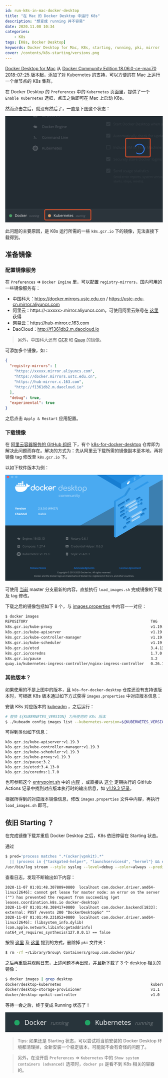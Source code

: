 ```yaml
---
id: run-k8s-in-mac-docker-desktop
title: "在 Mac 的 Docker Desktop 中运行 K8s"
description: "想变成 running 并不容易"
date: 2020.11.08 10:34
categories:
    - K8s
tags: [K8s, Docker Desktop]
keywords: Docker Desktop for Mac, K8s, starting, running, pki, mirror
cover: /contents/k8s-starting/versions.png
---
```


[Docker Desktop for Mac](https://docs.docker.com/docker-for-mac/) 从 [Docker Community Edition 18.06.0-ce-mac70 2018-07-25](https://docs.docker.com/docker-for-mac/release-notes/#docker-community-edition-18060-ce-mac70-2018-07-25) 版本起，添加了对 Kubernetes 的支持，可以方便的在 Mac 上运行一个单节点的 K8s 集群。

在 Docker Desktop 的 `Preferences` 中的 `Kubernetes` 页面里，提供了一个 `Enable Kubernetes` 选框，点击之后即可在 Mac 上启动 K8s。

然而点击之后，就没有然后了，一直是下图这个状态：

![starting](/contents/k8s-starting/starting.jpg)

此问题的主要原因，是 K8s 运行所需的一些 `k8s.gcr.io` 下的镜像，无法直接下载得到。

## 准备镜像

### 配置镜像服务

在 `Preferences` => `Docker Engine` 里，可以配置 `registry-mirrors`，国内可用的一些镜像服务有：

* 中国科大：https://docker.mirrors.ustc.edu.cn / https://ustc-edu-cn.mirror.aliyuncs.com
* 阿里云：https://\<xxxxx>.mirror.aliyuncs.com，可使用阿里云账号在 [这里](https://cr.console.aliyun.com/cn-hangzhou/instances/mirrors) 获得
* 网易云：https://hub-mirror.c.163.com
* DaoCloud：http://f1361db2.m.daocloud.io

> 另外，中国科大还有 [GCR](https://github.com/ustclug/mirrorrequest/issues/91) 和 [Quay](https://github.com/ustclug/mirrorrequest/issues/135) 的镜像。

可添加多个镜像，如：

```json
{
  "registry-mirrors": [
    "https://xxxxx.mirror.aliyuncs.com",
    "https://docker.mirrors.ustc.edu.cn",
    "https://hub-mirror.c.163.com",
    "http://f1361db2.m.daocloud.io"
  ],
  "debug": true,
  "experimental": true
}
```

之后点击 `Apply & Restart` 应用配置。

### 下载镜像

在 [阿里云容器服务的 GitHub 组织](https://github.com/AliyunContainerService) 下，有个 [k8s-for-docker-desktop](https://github.com/AliyunContainerService/k8s-for-docker-desktop) 仓库即为解决此问题而存在。解决的方式为：先从阿里云下载所需的镜像副本至本地，再将镜像 tag 修改至 `k8s.gcr.io` 下。

以如下软件版本为例：

![versions](/contents/k8s-starting/versions.png)

可使用 [当前](https://github.com/AliyunContainerService/k8s-for-docker-desktop/tree/28caeb743b4f1e7b0c70ce24469a7d735de81efc) master 分支最新的内容，直接执行 `load_images.sh` 完成镜像的下载及 tag 修改。

下载之后的镜像包括如下 8 个，与 [images.properties](https://github.com/AliyunContainerService/k8s-for-docker-desktop/blob/28caeb743b4f1e7b0c70ce24469a7d735de81efc/images.properties) 中内容一一对应：

```bash
$ docker images
REPOSITORY                                                       TAG                                              IMAGE ID            CREATED             SIZE
k8s.gcr.io/kube-proxy                                            v1.19.3                                          cdef7632a242        3 weeks ago         118MB
k8s.gcr.io/kube-apiserver                                        v1.19.3                                          a301be0cd44b        3 weeks ago         119MB
k8s.gcr.io/kube-controller-manager                               v1.19.3                                          9b60aca1d818        3 weeks ago         111MB
k8s.gcr.io/kube-scheduler                                        v1.19.3                                          aaefbfa906bd        3 weeks ago         45.7MB
k8s.gcr.io/etcd                                                  3.4.13-0                                         0369cf4303ff        2 months ago        253MB
k8s.gcr.io/coredns                                               1.7.0                                            bfe3a36ebd25        4 months ago        45.2MB
k8s.gcr.io/pause                                                 3.2                                              80d28bedfe5d        8 months ago        683kB
quay.io/kubernetes-ingress-controller/nginx-ingress-controller   0.26.1                                           29024c9c6e70        13 months ago       483MB
```

### 其他版本？

如果使用的不是上图中的版本，且 `k8s-for-docker-desktop` 仓库还没有支持该版本时，可根据 K8s 版本通过如下方式获得 `images.properties` 中对应版本信息：

安装 K8s 对应版本的 [kubeadm](https://kubernetes.io/docs/setup/production-environment/tools/kubeadm/install-kubeadm/) ，之后运行：

```bash
# 替换 ${KUBERNETES_VERSION} 为所使用的 K8s 版本
$ ./kubeadm config images list --kubernetes-version=${KUBERNETES_VERSION}
```

可得到类似如下信息：

```text
k8s.gcr.io/kube-apiserver:v1.19.3
k8s.gcr.io/kube-controller-manager:v1.19.3
k8s.gcr.io/kube-scheduler:v1.19.3
k8s.gcr.io/kube-proxy:v1.19.3
k8s.gcr.io/pause:3.2
k8s.gcr.io/etcd:3.4.13-0
k8s.gcr.io/coredns:1.7.0
```

也可参照这个 [entrypoint.sh](https://github.com/maguowei/actions/blob/master/k8s-image-sync/entrypoint.sh) 中的 [内容](https://github.com/maguowei/actions/blob/master/k8s-image-sync/entrypoint.sh#L3-L10) ，或直接从 [这个](https://github.com/gotok8s/gotok8s/actions) 定期执行的 GitHub Actions 记录中找到对应版本执行时的输出信息，如 [v1.19.3 记录](https://github.com/gotok8s/gotok8s/runs/1367596287?check_suite_focus=true#step:3:15)。

根据所得到的对应版本镜像信息，修改 `images.properties` 文件中内容，再执行 `load_images.sh` 即可。

## 依旧 Starting ？

在完成镜像下载并重启 Docker Desktop 之后，K8s 依旧停留在 Starting 状态。

通过

```bash
$ pred='process matches ".*(ocker|vpnkit).*"
  || (process in {"taskgated-helper", "launchservicesd", "kernel"} && eventMessage contains[c] "docker")'
/usr/bin/log stream --style syslog --level=debug --color=always --predicate "$pred"
```

查看日志，发现不断输出如下内容：

```log
2020-11-07 01:01:48.307809+0800  localhost com.docker.driver.amd64-linux[2646]: cannot get lease for master node: an error on the server ("") has prevented the request from succeeding (get leases.coordination.k8s.io docker-desktop)
2020-11-07 01:01:48.308417+0800  localhost com.docker.backend[1833]: external: POST /events 200 "DockerDesktopGo" ""
2020-11-07 01:01:49.231052+0800  localhost com.docker.driver.amd64-linux[2646]: (libsystem_info.dylib) [com.apple.network.libinfo:getaddrinfo] nat64_v4_requires_synthesis(127.0.0.1) == false
```

按照 [这里](https://github.com/docker/for-win/issues/3769#issuecomment-486046718) 及 [这里](https://github.com/AliyunContainerService/k8s-for-docker-desktop/issues/78#issuecomment-661802062) 提到的方式，删除掉 `pki` 文件夹：

```bash
$ rm -rf ~/Library/Group\ Containers/group.com.docker/pki/
```

之后再重启并观察日志，上述问题不再出现，并且新下载了 3 个 desktop 相关的镜像：

```bash
$ docker images | grep desktop
docker/desktop-kubernetes                                        kubernetes-v1.19.3-cni-v0.8.5-critools-v1.17.0   7f85afe431d8        3 weeks ago         285MB
docker/desktop-storage-provisioner                               v1.1                                             e704287ce753        7 months ago        41.8MB
docker/desktop-vpnkit-controller                                 v1.0                                             79da37e5a3aa        8 months ago        36.6MB
```

等待一会之后，终于变成 Running 状态了！

![running](/contents/k8s-starting/running.png)

> Tips: 如果还是 Starting 状态，可以尝试将当前安装的 Docker Desktop 环境都清理掉，全新安装一个稳定版本，可能就不会有奇怪的问题了。

> 另外，在没开启 `Preferences` => `Kubernetes` 中的 `Show system containers (advanced)` 选项时，`docker ps` 是看不到 K8s 相关的容器的。
